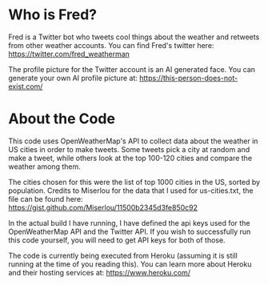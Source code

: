 # Who is Fred?

Fred is a Twitter bot who tweets cool things about the weather and retweets from other weather accounts.
You can find Fred's twitter here: https://twitter.com/fred_weatherman

The profile picture for the Twitter account is an AI generated face.
You can generate your own AI profile picture at: https://this-person-does-not-exist.com/

# About the Code

This code uses OpenWeatherMap's API to collect data about the weather in US cities in order to make tweets.
Some tweets pick a city at random and make a tweet, while others look at the top 100-120 cities and compare
the weather among them. 

The cities chosen for this were the list of top 1000 cities in the US, sorted by population. Credits to Miserlou for the
data that I used for us-cities.txt, the file can be found here: https://gist.github.com/Miserlou/11500b2345d3fe850c92

In the actual build I have running, I have defined the api keys used for the OpenWeatherMap API and the Twitter API.
If you wish to successfully run this code yourself, you will need to get API keys for both of those.

The code is currently being executed from Heroku (assuming it is still running at the time of you reading this).
You can learn more about Heroku and their hosting services at: https://www.heroku.com/
